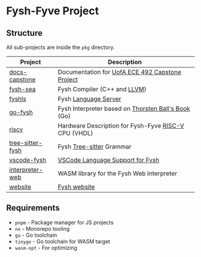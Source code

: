 # Fysh-Fyve Project

## Structure

All sub-projects are inside the `pkg` directory.

| Project                                                                                       | Description                                                                                            |
| --------------------------------------------------------------------------------------------- | ------------------------------------------------------------------------------------------------------ |
| [docs-capstone](https://github.com/Fysh-Fyve/fysh/tree/master/pkg/docs-capstone#readme)       | Documentation for [UofA ECE 492 Capstone Project](https://www.capstonedepot.live/post/80)              |
| [fysh-sea](https://github.com/Fysh-Fyve/fysh/tree/master/pkg/fysh-sea#readme)                 | Fysh Compiler (C++ and [LLVM](https://llvm.org/))                                                      |
| [fyshls](https://github.com/Fysh-Fyve/fysh/tree/master/pkg/fyshls#readme)                     | Fysh [Language Server](https://microsoft.github.io/language-server-protocol/)                          |
| [go-fysh](https://github.com/Fysh-Fyve/fysh/tree/master/pkg/go-fysh#readme)                   | Fysh Interpreter based on [Thorsten Ball's Book](https://interpreterbook.com/) (Go)                    |
| [riscv](https://github.com/Fysh-Fyve/fysh/tree/master/pkg/riscv#readme)                       | Hardware Description for Fysh-Fyve [RISC-V](https://riscv.org/) CPU (VHDL)                             |
| [tree-sitter-fysh](https://github.com/Fysh-Fyve/fysh/tree/master/pkg/tree-sitter-fysh#readme) | Fysh [Tree-sitter](https://tree-sitter.github.io/tree-sitter/) Grammar                                 |
| [vscode-fysh](https://github.com/Fysh-Fyve/fysh/tree/master/pkg/vscode-fysh#readme)           | [VSCode Language Support for Fysh](https://marketplace.visualstudio.com/items?itemName=Fysh-Fyve.fysh) |
| [interpreter-web](https://github.com/Fysh-Fyve/fysh/tree/master/pkg/interpreter-web#readme)   | WASM library for the Fysh Web Interpreter                                                              |
| [website](https://github.com/Fysh-Fyve/fysh/tree/master/pkg/website#readme)                   | [Fysh website](https://fysh-fyve.github.io)                                                            |

## Requirements

- `pnpm` - Package manager for JS projects
- `nx` - Monorepo tooling
- `go` - Go toolchain
- `tinygo` - Go toolchain for WASM target
- `wasm-opt` - For optimizing
